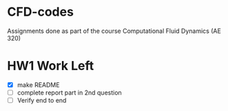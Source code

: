 # CFD-codes
Assignments done as part of the course Computational Fluid Dynamics (AE 320)

# HW1 Work Left
- [x] make README
- [ ] complete report part in 2nd question
- [ ] Verify end to end
